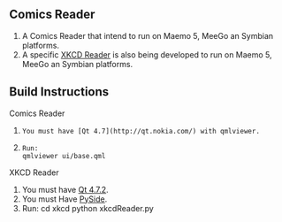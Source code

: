 ## Comics Reader
1. A Comics Reader that intend to run on Maemo 5, MeeGo an Symbian platforms.
2. A specific [XKCD Reader](http://xkcd.com/) is also being developed to run on Maemo 5, MeeGo an Symbian platforms.

## Build Instructions
Comics Reader
1.     You must have [Qt 4.7](http://qt.nokia.com/) with qmlviewer.
2.     Run:
       qmlviewer ui/base.qml

XKCD Reader
1.   You must have [Qt 4.7.2](ttp://qt.nokia.com/).
2.   You must Have [PySide](http://www.pyside.org/).
3.   Run:
     cd xkcd
     python xkcdReader.py